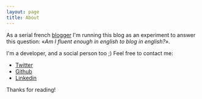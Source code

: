 ```yaml
---
layout: page
title: About
---
```


<!--<p class="message">-->
<!--</p>-->

As a serial french [blogger](http://lkdjiin.github.io/)
I'm running this blog as an experiment to answer this question:
«*Am I fluent enough in english to blog in english?*».

I'm a developer, and a social person too ;) Feel free to contact me:

* [Twitter](https://twitter.com/lkdjiin)
* [Github](https://github.com/lkdjiin)
* [Linkedin](https://fr.linkedin.com/in/xaviernayrac)


Thanks for reading!
